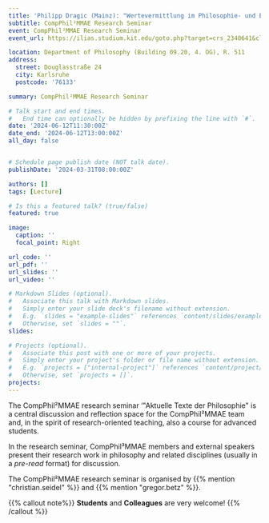 ```yaml
---
title: 'Philipp Dragic (Mainz): "Wertevermittlung im Philosophie- und Ethikunterricht (Teaching values in philosophy and ethics lessons)"'
subtitle: CompPhil²MMAE Research Seminar
event: CompPhil²MMAE Research Seminar
event_url: https://ilias.studium.kit.edu/goto.php?target=crs_2340641&client_id=produktiv

location: Department of Philosophy (Building 09.20, 4. OG), R. 511
address:
  street: Douglasstraße 24
  city: Karlsruhe
  postcode: '76133'

summary: CompPhil²MMAE Research Seminar

# Talk start and end times.
#   End time can optionally be hidden by prefixing the line with `#`.
date: '2024-06-12T11:30:00Z'
date_end: '2024-06-12T13:00:00Z'
all_day: false


# Schedule page publish date (NOT talk date).
publishDate: '2024-03-31T08:00:00Z'

authors: []
tags: [Lecture]

# Is this a featured talk? (true/false)
featured: true

image:
  caption: ''
  focal_point: Right

url_code: ''
url_pdf: ''
url_slides: ''
url_video: ''

# Markdown Slides (optional).
#   Associate this talk with Markdown slides.
#   Simply enter your slide deck's filename without extension.
#   E.g. `slides = "example-slides"` references `content/slides/example-slides.md`.
#   Otherwise, set `slides = ""`.
slides:

# Projects (optional).
#   Associate this post with one or more of your projects.
#   Simply enter your project's folder or file name without extension.
#   E.g. `projects = ["internal-project"]` references `content/project/deep-learning/index.md`.
#   Otherwise, set `projects = []`.
projects:
---
```


The CompPhil²MMAE research seminar ‘"Aktuelle Texte der Philosophie" is a central discussion and reflection space for the CompPhil²MMAE team and, in the spirit of research-oriented teaching, also a course for advanced students. 

In the research seminar, CompPhil³MMAE members and external speakers present their research work in philosophy and related disciplines (usually in a *pre-read* format) for discussion. 

The CompPhil²MMAE research seminar is organised by {{% mention "christian.seidel" %}} and {{% mention "gregor.betz" %}}. 

{{% callout note%}}
**Students** and **Colleagues** are very welcome!
{{% /callout %}}


<!-- <mark style=hlblue>Student:innen sind herzlich willkommen!</mark> -->
